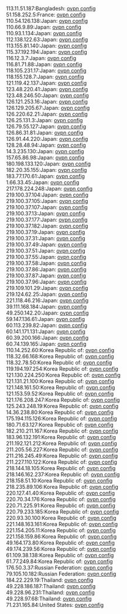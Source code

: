 113.11.51.187:Bangladesh: [ovpn config](vpn/113_11_51_187.ovpn)  
51.158.252.5:France: [ovpn config](vpn/51_158_252_5.ovpn)  
110.54.126.138:Japan: [ovpn config](vpn/110_54_126_138.ovpn)  
110.66.9.89:Japan: [ovpn config](vpn/110_66_9_89.ovpn)  
110.93.1.134:Japan: [ovpn config](vpn/110_93_1_134.ovpn)  
112.138.122.63:Japan: [ovpn config](vpn/112_138_122_63.ovpn)  
113.155.81.140:Japan: [ovpn config](vpn/113_155_81_140.ovpn)  
115.37.192.194:Japan: [ovpn config](vpn/115_37_192_194.ovpn)  
116.12.3.7:Japan: [ovpn config](vpn/116_12_3_7.ovpn)  
116.81.71.88:Japan: [ovpn config](vpn/116_81_71_88.ovpn)  
118.105.231.17:Japan: [ovpn config](vpn/118_105_231_17.ovpn)  
118.155.128.7:Japan: [ovpn config](vpn/118_155_128_7.ovpn)  
121.119.42.137:Japan: [ovpn config](vpn/121_119_42_137.ovpn)  
123.48.220.41:Japan: [ovpn config](vpn/123_48_220_41.ovpn)  
123.48.246.50:Japan: [ovpn config](vpn/123_48_246_50.ovpn)  
126.121.253.16:Japan: [ovpn config](vpn/126_121_253_16.ovpn)  
126.129.205.67:Japan: [ovpn config](vpn/126_129_205_67.ovpn)  
126.220.62.21:Japan: [ovpn config](vpn/126_220_62_21.ovpn)  
126.25.131.3:Japan: [ovpn config](vpn/126_25_131_3.ovpn)  
126.79.55.127:Japan: [ovpn config](vpn/126_79_55_127.ovpn)  
126.86.31.81:Japan: [ovpn config](vpn/126_86_31_81.ovpn)  
126.91.44.220:Japan: [ovpn config](vpn/126_91_44_220.ovpn)  
128.28.48.94:Japan: [ovpn config](vpn/128_28_48_94.ovpn)  
14.3.235.130:Japan: [ovpn config](vpn/14_3_235_130.ovpn)  
157.65.86.98:Japan: [ovpn config](vpn/157_65_86_98.ovpn)  
180.198.133.120:Japan: [ovpn config](vpn/180_198_133_120.ovpn)  
182.20.35.155:Japan: [ovpn config](vpn/182_20_35_155.ovpn)  
183.77.170.61:Japan: [ovpn config](vpn/183_77_170_61.ovpn)  
1.66.33.45:Japan: [ovpn config](vpn/1_66_33_45.ovpn)  
217.178.224.248:Japan: [ovpn config](vpn/217_178_224_248.ovpn)  
219.100.37.104:Japan: [ovpn config](vpn/219_100_37_104.ovpn)  
219.100.37.105:Japan: [ovpn config](vpn/219_100_37_105.ovpn)  
219.100.37.107:Japan: [ovpn config](vpn/219_100_37_107.ovpn)  
219.100.37.13:Japan: [ovpn config](vpn/219_100_37_13.ovpn)  
219.100.37.177:Japan: [ovpn config](vpn/219_100_37_177.ovpn)  
219.100.37.182:Japan: [ovpn config](vpn/219_100_37_182.ovpn)  
219.100.37.19:Japan: [ovpn config](vpn/219_100_37_19.ovpn)  
219.100.37.31:Japan: [ovpn config](vpn/219_100_37_31.ovpn)  
219.100.37.49:Japan: [ovpn config](vpn/219_100_37_49.ovpn)  
219.100.37.51:Japan: [ovpn config](vpn/219_100_37_51.ovpn)  
219.100.37.55:Japan: [ovpn config](vpn/219_100_37_55.ovpn)  
219.100.37.58:Japan: [ovpn config](vpn/219_100_37_58.ovpn)  
219.100.37.86:Japan: [ovpn config](vpn/219_100_37_86.ovpn)  
219.100.37.87:Japan: [ovpn config](vpn/219_100_37_87.ovpn)  
219.100.37.96:Japan: [ovpn config](vpn/219_100_37_96.ovpn)  
219.109.101.29:Japan: [ovpn config](vpn/219_109_101_29.ovpn)  
219.124.62.25:Japan: [ovpn config](vpn/219_124_62_25.ovpn)  
221.118.46.216:Japan: [ovpn config](vpn/221_118_46_216.ovpn)  
39.111.168.184:Japan: [ovpn config](vpn/39_111_168_184.ovpn)  
49.250.142.20:Japan: [ovpn config](vpn/49_250_142_20.ovpn)  
59.147.136.61:Japan: [ovpn config](vpn/59_147_136_61.ovpn)  
60.113.239.82:Japan: [ovpn config](vpn/60_113_239_82.ovpn)  
60.141.171.131:Japan: [ovpn config](vpn/60_141_171_131.ovpn)  
60.39.200.166:Japan: [ovpn config](vpn/60_39_200_166.ovpn)  
60.74.139.165:Japan: [ovpn config](vpn/60_74_139_165.ovpn)  
110.14.252.60:Korea Republic of: [ovpn config](vpn/110_14_252_60.ovpn)  
118.32.66.168:Korea Republic of: [ovpn config](vpn/118_32_66_168.ovpn)  
118.32.78.50:Korea Republic of: [ovpn config](vpn/118_32_78_50.ovpn)  
119.194.197.254:Korea Republic of: [ovpn config](vpn/119_194_197_254.ovpn)  
121.130.224.250:Korea Republic of: [ovpn config](vpn/121_130_224_250.ovpn)  
121.131.21.100:Korea Republic of: [ovpn config](vpn/121_131_21_100.ovpn)  
121.148.161.50:Korea Republic of: [ovpn config](vpn/121_148_161_50.ovpn)  
121.153.59.52:Korea Republic of: [ovpn config](vpn/121_153_59_52.ovpn)  
121.176.208.247:Korea Republic of: [ovpn config](vpn/121_176_208_247.ovpn)  
125.243.248.19:Korea Republic of: [ovpn config](vpn/125_243_248_19.ovpn)  
14.36.238.80:Korea Republic of: [ovpn config](vpn/14_36_238_80.ovpn)  
175.194.115.126:Korea Republic of: [ovpn config](vpn/175_194_115_126.ovpn)  
180.71.63.127:Korea Republic of: [ovpn config](vpn/180_71_63_127.ovpn)  
182.210.211.167:Korea Republic of: [ovpn config](vpn/182_210_211_167.ovpn)  
183.96.132.191:Korea Republic of: [ovpn config](vpn/183_96_132_191.ovpn)  
211.192.121.212:Korea Republic of: [ovpn config](vpn/211_192_121_212.ovpn)  
211.205.56.227:Korea Republic of: [ovpn config](vpn/211_205_56_227.ovpn)  
211.216.245.49:Korea Republic of: [ovpn config](vpn/211_216_245_49.ovpn)  
211.227.110.122:Korea Republic of: [ovpn config](vpn/211_227_110_122.ovpn)  
218.144.18.105:Korea Republic of: [ovpn config](vpn/218_144_18_105.ovpn)  
218.146.162.237:Korea Republic of: [ovpn config](vpn/218_146_162_237.ovpn)  
218.158.51.10:Korea Republic of: [ovpn config](vpn/218_158_51_10.ovpn)  
218.235.89.106:Korea Republic of: [ovpn config](vpn/218_235_89_106.ovpn)  
220.127.41.40:Korea Republic of: [ovpn config](vpn/220_127_41_40.ovpn)  
220.70.34.176:Korea Republic of: [ovpn config](vpn/220_70_34_176.ovpn)  
220.71.225.91:Korea Republic of: [ovpn config](vpn/220_71_225_91.ovpn)  
220.79.233.185:Korea Republic of: [ovpn config](vpn/220_79_233_185.ovpn)  
220.93.30.100:Korea Republic of: [ovpn config](vpn/220_93_30_100.ovpn)  
221.148.163.161:Korea Republic of: [ovpn config](vpn/221_148_163_161.ovpn)  
221.154.205.11:Korea Republic of: [ovpn config](vpn/221_154_205_11.ovpn)  
221.158.159.86:Korea Republic of: [ovpn config](vpn/221_158_159_86.ovpn)  
49.164.173.80:Korea Republic of: [ovpn config](vpn/49_164_173_80.ovpn)  
49.174.239.56:Korea Republic of: [ovpn config](vpn/49_174_239_56.ovpn)  
61.109.38.138:Korea Republic of: [ovpn config](vpn/61_109_38_138.ovpn)  
61.77.249.84:Korea Republic of: [ovpn config](vpn/61_77_249_84.ovpn)  
176.50.3.37:Russian Federation: [ovpn config](vpn/176_50_3_37.ovpn)  
79.105.10.182:Russian Federation: [ovpn config](vpn/79_105_10_182.ovpn)  
184.22.229.19:Thailand: [ovpn config](vpn/184_22_229_19.ovpn)  
49.228.186.187:Thailand: [ovpn config](vpn/49_228_186_187.ovpn)  
49.228.96.231:Thailand: [ovpn config](vpn/49_228_96_231.ovpn)  
49.228.97.68:Thailand: [ovpn config](vpn/49_228_97_68.ovpn)  
71.231.165.84:United States: [ovpn config](vpn/71_231_165_84.ovpn)  
